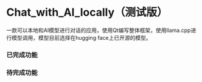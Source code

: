 # Chat_with_AI_locally（测试版）
一款可以本地和AI模型进行对话的应用，使用Qt编写整体框架，使用llama.cpp进行模型调用，模型目前选择在hugging face上已开源的模型。

### 已完成功能

### 待完成功能
